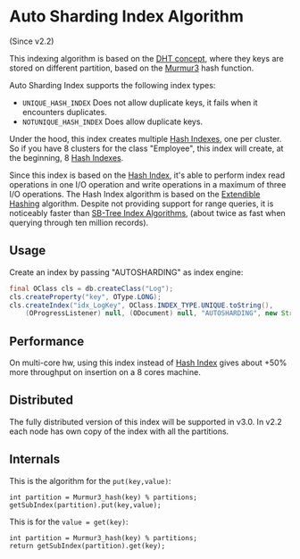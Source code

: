 
# Auto Sharding Index Algorithm

(Since v2.2)

This indexing algorithm is based on the [DHT concept](https://en.wikipedia.org/wiki/Distributed_hash_table), where they keys are stored on different partition, based on the [Murmur3](https://en.wikipedia.org/wiki/MurmurHash) hash function.

Auto Sharding Index supports the following index types:
- `UNIQUE_HASH_INDEX` Does not allow duplicate keys, it fails when it encounters duplicates.
- `NOTUNIQUE_HASH_INDEX` Does allow duplicate keys.

Under the hood, this index creates multiple [Hash Indexes](Hash-Index.md), one per cluster. So if you have 8 clusters for the class "Employee", this index will create, at the beginning, 8 [Hash Indexes](Hash-Index.md).

Since this index is based on the [Hash Index](Hash-Index.md), it's able to perform index read operations in one I/O operation and write operations in a maximum of three I/O operations. The Hash Index algorithm is based on the [Extendible Hashing](http://en.wikipedia.org/wiki/Extendible_hashing) algorithm.  Despite not providing support for range queries, it is noticeably faster than [SB-Tree Index Algorithms](SB-Tree-index.md), (about twice as fast when querying through ten million records).

## Usage

Create an index by passing "AUTOSHARDING" as index engine:

```java
final OClass cls = db.createClass("Log");
cls.createProperty("key", OType.LONG);
cls.createIndex("idx_LogKey", OClass.INDEX_TYPE.UNIQUE.toString(),
    (OProgressListener) null, (ODocument) null, "AUTOSHARDING", new String[] { "key" });
```

## Performance

On multi-core hw, using this index instead of [Hash Index](Hash-Index.md) gives about +50% more throughput on insertion on a 8 cores machine.

## Distributed

The fully distributed version of this index will be supported in v3.0. In v2.2 each node has own copy of the index with all the partitions.

## Internals

This is the algorithm for the `put(key,value)`:

```
int partition = Murmur3_hash(key) % partitions;
getSubIndex(partition).put(key,value);
```

This is for the `value = get(key)`:
```
int partition = Murmur3_hash(key) % partitions;
return getSubIndex(partition).get(key);
```
